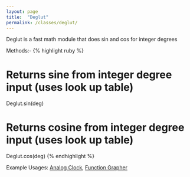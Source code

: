 ```yaml
---
layout: page
title:  "Deglut"
permalink: /classes/deglut/
---
```


Deglut is a fast math module that does sin and cos for integer degrees

Methods:-
{% highlight ruby %}
# Returns sine from integer degree input (uses look up table)
Deglut.sin(deg)
# Returns cosine from integer degree input (uses look up table)
Deglut.cos(deg)
{% endhighlight %}

Example Usages: [Analog Clock][clock], [Function Grapher][grapher]

[clock]: https://github.com/ruby-processing/samples4ruby-processing3/blob/master/processing_app/library/fastmath/clock.rb
[grapher]: https://github.com/ruby-processing/samples4ruby-processing3/blob/master/contributed/grapher.rb
